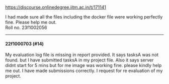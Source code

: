 https://discourse.onlinedegree.iitm.ac.in/t/171141

I had made sure all the files including the docker file were working perfectly fine. Please help me out.<br/>
Roll no. 23f1002056</p><hr>

<h4>22f1000703 (#14)</h4>
<p>My evaluation log file is missing in report provided. It says tasksA was not found. but I have submitted tasksA in my project file. Also it says server didnt start for 5 mins but for me image was working fine. please kindly help me out. I have made submissions correctly. I request for re evaluation of my project.